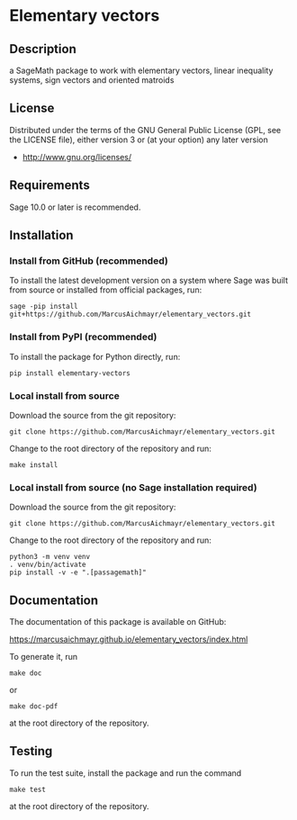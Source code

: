 # Elementary vectors

## Description

a SageMath package to work with elementary vectors, linear inequality systems, sign vectors and oriented matroids

## License

Distributed under the terms of the GNU General Public License (GPL, see the
LICENSE file), either version 3 or (at your option) any later version

- http://www.gnu.org/licenses/

## Requirements

Sage 10.0 or later is recommended.

## Installation

### Install from GitHub (recommended)

To install the latest development version on a system where Sage
was built from source or installed from official packages, run:

    sage -pip install git+https://github.com/MarcusAichmayr/elementary_vectors.git

### Install from PyPI (recommended)

To install the package for Python directly, run:

    pip install elementary-vectors

### Local install from source

Download the source from the git repository:

    git clone https://github.com/MarcusAichmayr/elementary_vectors.git

Change to the root directory of the repository and run:

    make install

### Local install from source (no Sage installation required)

Download the source from the git repository:

    git clone https://github.com/MarcusAichmayr/elementary_vectors.git

Change to the root directory of the repository and run:

    python3 -m venv venv
    . venv/bin/activate
    pip install -v -e ".[passagemath]"

## Documentation

The documentation of this package is available on GitHub:

https://marcusaichmayr.github.io/elementary_vectors/index.html

To generate it, run

    make doc

or

    make doc-pdf

at the root directory of the repository.

## Testing

To run the test suite, install the package and run the command

    make test

at the root directory of the repository.
